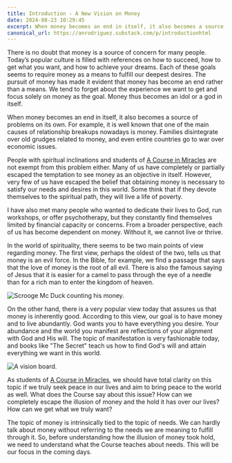 ```yaml
---
title: Introduction - A New Vision on Money
date: 2024-08-23 10:29:45
excerpt: When money becomes an end in itself, it also becomes a source of problems on its own. For example, it is well known that one of the main causes of relationship breakups nowadays is money.
canonical_url: https://anrodriguez.substack.com/p/introductionhtml
---
```

There is no doubt that money is a source of concern for many people. Today’s popular culture is filled with references on how to succeed, how to get what you want, and how to achieve your dreams. Each of these goals seems to require money as a means to fulfill our deepest desires. The pursuit of money has made it evident that money has become an end rather than a means. We tend to forget about the experience we want to get and focus solely on money as the goal. Money thus becomes an idol or a god in itself.

When money becomes an end in itself, it also becomes a source of problems on its own. For example, it is well known that one of the main causes of relationship breakups nowadays is money. Families disintegrate over old grudges related to money, and even entire countries go to war over economic issues.

People with spiritual inclinations and students of [A Course in Miracles](https://acimce.app/book/W-In) are not exempt from this problem either. Many of us have completely or partially escaped the temptation to see money as an objective in itself. However, very few of us have escaped the belief that obtaining money is necessary to satisfy our needs and desires in this world. Some think that if they devote themselves to the spiritual path, they will live a life of poverty.

I have also met many people who wanted to dedicate their lives to God, run workshops, or offer psychotherapy, but they constantly find themselves limited by financial capacity or concerns. From a broader perspective, each of us has become dependent on money. Without it, we cannot live or thrive.

In the world of spirituality, there seems to be two main points of view regarding money. The first view, perhaps the oldest of the two, tells us that money is an evil force. In the Bible, for example, we find a passage that says that the love of money is the root of all evil. There is also the famous saying of Jesus that it is easier for a camel to pass through the eye of a needle than for a rich man to enter the kingdom of heaven.

![Scrooge Mc Duck counting his money.](https://siran.github.io/assets/a_new_vision_on_money/scrooge-mc-duck.png)

On the other hand, there is a very popular view today that assures us that money is inherently good. According to this view, our goal is to have money and to live abundantly. God wants you to have everything you desire. Your abundance and the world you manifest are reflections of your alignment with God and His will. The topic of manifestation is very fashionable today, and books like "The Secret" teach us how to find God's will and attain everything we want in this world.

![A vision board.](https://siran.github.io/assets/a_new_vision_on_money/vision-board.png)

As students of [A Course in Miracles](https://acimce.app/book/W-In), we should have total clarity on this topic if we truly seek peace in our lives and aim to bring peace to the world as well. What does the Course say about this issue? How can we completely escape the illusion of money and the hold it has over our lives? How can we get what we truly want?

The topic of money is intrinsically tied to the topic of needs. We can hardly talk about money without referring to the needs we are meaning to fulfill through it. So, before understanding how the illusion of money took hold, we need to understand what the Course teaches about needs. This will be our focus in the coming days.
